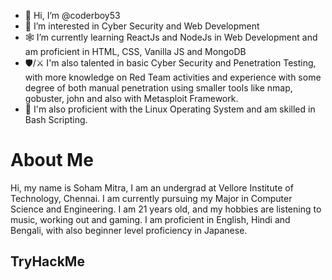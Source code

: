 - 👋 Hi, I’m @coderboy53
- 👀 I’m interested in Cyber Security and Web Development
- 🕸️ I’m currently learning ReactJs and NodeJs in Web Development and am proficient in HTML, CSS, Vanilla JS and MongoDB
- 🛡️/⚔️ I'm also talented in basic Cyber Security and Penetration Testing, with more knowledge on Red Team activities and experience with some degree of both manual penetration using smaller tools like nmap, gobuster, john and also with Metasploit Framework.
- 🐧 I'm also proficient with the Linux Operating System and am skilled in Bash Scripting.

# About Me

Hi, my name is Soham Mitra, I am an undergrad at Vellore Institute of Technology, Chennai. I am currently pursuing my Major in 
Computer Science and Engineering. I am 21 years old, and my hobbies are listening to music, working out and gaming. I am proficient in English, Hindi and Bengali, with also beginner level proficiency in Japanese.
<!---
coderboy53/coderboy53 is a ✨ special ✨ repository because its `README.md` (this file) appears on your GitHub profile.
You can click the Preview link to take a look at your changes.
--->
 ## TryHackMe
 
